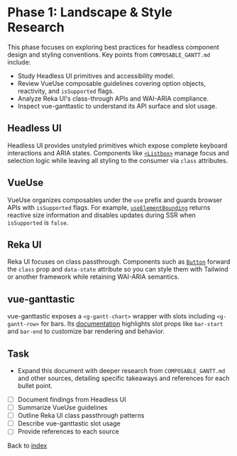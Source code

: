 # Phase 1: Landscape & Style Research

This phase focuses on exploring best practices for headless component design and styling conventions. Key points from `COMPOSABLE_GANTT.md` include:

- Study Headless UI primitives and accessibility model.
- Review VueUse composable guidelines covering option objects, reactivity, and `isSupported` flags.
- Analyze Reka UI's class-through APIs and WAI-ARIA compliance.
- Inspect vue-ganttastic to understand its API surface and slot usage.

## Headless UI

Headless UI provides unstyled primitives which expose complete keyboard
interactions and ARIA states. Components like
[`<Listbox>`](https://headlessui.com/vue/listbox) manage focus and
selection logic while leaving all styling to the consumer via `class`
attributes.

## VueUse

VueUse organizes composables under the `use` prefix and guards browser
APIs with `isSupported` flags. For example,
[`useElementBounding`](https://vueuse.org/useElementBounding/) returns
reactive size information and disables updates during SSR when
`isSupported` is `false`.

## Reka UI

Reka UI focuses on class passthrough. Components such as
[`Button`](https://reka-ui.com/docs/button) forward the `class` prop and
`data-state` attribute so you can style them with Tailwind or another
framework while retaining WAI-ARIA semantics.

## vue-ganttastic

vue-ganttastic exposes a `<g-gantt-chart>` wrapper with slots including
`<g-gantt-row>` for bars. Its
[documentation](https://github.com/incubateur-charts/vue-ganttastic)
highlights slot props like `bar-start` and `bar-end` to customize bar
rendering and behavior.

## Task
- Expand this document with deeper research from `COMPOSABLE_GANTT.md` and other sources, detailing specific takeaways and references for each bullet point.
- [ ] Document findings from Headless UI
- [ ] Summarize VueUse guidelines
- [ ] Outline Reka UI class passthrough patterns
- [ ] Describe vue-ganttastic slot usage
- [ ] Provide references to each source

Back to [index](index.md)
